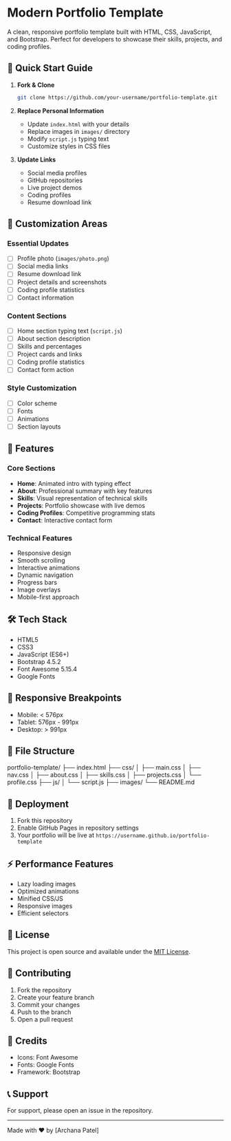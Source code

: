 # Modern Portfolio Template

A clean, responsive portfolio template built with HTML, CSS, JavaScript, and Bootstrap. Perfect for developers to showcase their skills, projects, and coding profiles.

## 🎯 Quick Start Guide

1. **Fork & Clone**
   ```bash
   git clone https://github.com/your-username/portfolio-template.git
   ```

2. **Replace Personal Information**
   - Update `index.html` with your details
   - Replace images in `images/` directory
   - Modify `script.js` typing text
   - Customize styles in CSS files

3. **Update Links**
   - Social media profiles
   - GitHub repositories
   - Live project demos
   - Coding profiles
   - Resume download link

## 🎨 Customization Areas

### Essential Updates
- [ ] Profile photo (`images/photo.png`)
- [ ] Social media links
- [ ] Resume download link
- [ ] Project details and screenshots
- [ ] Coding profile statistics
- [ ] Contact information

### Content Sections
- [ ] Home section typing text (`script.js`)
- [ ] About section description
- [ ] Skills and percentages
- [ ] Project cards and links
- [ ] Coding profile statistics
- [ ] Contact form action

### Style Customization
- [ ] Color scheme
- [ ] Fonts
- [ ] Animations
- [ ] Section layouts

## 🌟 Features

### Core Sections
- **Home**: Animated intro with typing effect
- **About**: Professional summary with key features
- **Skills**: Visual representation of technical skills
- **Projects**: Portfolio showcase with live demos
- **Coding Profiles**: Competitive programming stats
- **Contact**: Interactive contact form

### Technical Features
- Responsive design
- Smooth scrolling
- Interactive animations
- Dynamic navigation
- Progress bars
- Image overlays
- Mobile-first approach

## 🛠️ Tech Stack
- HTML5
- CSS3
- JavaScript (ES6+)
- Bootstrap 4.5.2
- Font Awesome 5.15.4
- Google Fonts

## 📱 Responsive Breakpoints
- Mobile: < 576px
- Tablet: 576px - 991px
- Desktop: > 991px

## 📂 File Structure


portfolio-template/
├── index.html
├── css/
│ ├── main.css
│ ├── nav.css
│ ├── about.css
│ ├── skills.css
│ ├── projects.css
│ └── profile.css
├── js/
│ └── script.js
├── images/
└── README.md


## 🚀 Deployment
1. Fork this repository
2. Enable GitHub Pages in repository settings
3. Your portfolio will be live at `https://username.github.io/portfolio-template`

## ⚡ Performance Features
- Lazy loading images
- Optimized animations
- Minified CSS/JS
- Responsive images
- Efficient selectors

## 📄 License
This project is open source and available under the [MIT License](LICENSE.md).

## 🤝 Contributing
1. Fork the repository
2. Create your feature branch
3. Commit your changes
4. Push to the branch
5. Open a pull request

## 🙏 Credits
- Icons: Font Awesome
- Fonts: Google Fonts
- Framework: Bootstrap

## 📞 Support
For support, please open an issue in the repository.

---
Made with ❤️ by [Archana Patel]
